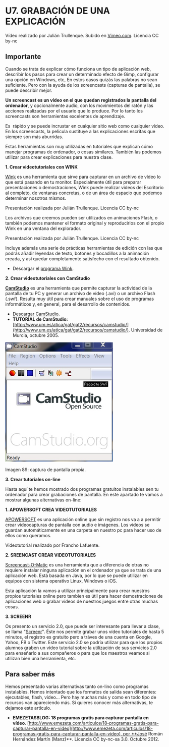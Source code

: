 # U7. GRABACIÓN DE UNA EXPLICACIÓN

Vídeo realizado por Julián Trullenque. Subido en [Vimeo.com](http://vimeo.com/78410403). Licencia CC by-nc

## Importante

Cuando se trata de explicar cómo funciona un tipo de aplicación web, describir los pasos para crear un determinado efecto de Gimp, configurar una opción en Windows, etc, En estos casos quizás las palabras no sean suficiente. Pero con la ayuda de los screencasts (capturas de pantalla), se puede describir mejor.

**Un screencast es un vídeo en el que quedan registrados la pantalla del ordenador**, y opcionalmente audio, con los movimientos del ratón y las acciones realizadas por el usuario que lo produce. Por lo tanto los screencasts son herramientas excelentes de aprendizaje.

Es  rápido y se puede incrustar en cualquier sitio web como cualquier vídeo. En los screencasts, la película sustituye a las explicaciones escritas que siempre son más aburridas.

Estas herramientas son muy utilizadas en tutoriales que explican cómo manejar programas de ordenador, o cosas similares. También las podemos utilizar para crear explicaciones para nuestra clase.

**1\. Crear videotutoriales con WINK**

[Wink](http://www.debugmode.com/wink/) es una herramienta que sirve para capturar en un archivo de vídeo lo que está pasando en tu monitor. Especialmente útil para preparar presentaciones o demostraciones, Wink puede realizar videos del Escritorio al completo, de ventanas concretas, o de un área de espacio que podemos determinar nosotros mismos.

Presentación realizada por Julián Trullenque. Licencia CC by-nc

Los archivos que creemos pueden ser utilizados en animaciones Flash, o también podemos mantener el formato original y reproducirlos con el propio Wink en una ventana del explorador.

Presentación realizada por Julián Trullenque. Licencia CC by-nc

Incluye además una serie de prácticas herramientas de edición con las que podrás añadir leyendas de texto, botones y bocadillos a la animación creada, y así quedar completamente satisfecho con el resultado obtenido.

*   Descargar el [programa Wink](http://www.debugmode.com/wink/download.htm).

**2\. Crear videotutoriales con CamStudio**

[**CamStudio**](http://camstudio.org/) es una herramienta que permite capturar la actividad de la pantalla de tu PC y generar un archivo de vídeo (.avi) o un archivo Flash (.swf). Resulta muy útil para crear manuales sobre el uso de programas informáticos y, en general, para el desarrollo de contenidos.

*   [Descargar CamStudio](http://www.um.es/gat/servicios/CamStudio.zip).
*   **TUTORIAL de CamStudio:**[http://www.um.es/atica/gat/gat2/recursos/camstudio/](http://www.um.es/atica/gat/gat2/recursos/camstudio/). Universidad de Murcia, octubre 2005.


![](img/camstudio.jpg)


Imagen 89: captura de pantalla propia. 

**3\. Crear tutoriales on-line**

Hasta aquí te hemos mostrado dos programas gratuitos instalables sen tu ordenador para crear grabaciones de pantalla. En este apartado te vamos a mostrar algunas alternativas on-line:

**1\. APOWERSOFT CREA VIDEOTUTORIALES**

[APOWERSOFT](http://www.apowersoft.com/free-online-screen-recorder) es una aplicación online que sin registro nos va a a permitir crear videocapturas de pantalla con audio e imágenes. Los vídeos se guardan automáticamente en una carpeta en nuestro pc para hacer uso de ellos como queramos.

Videotutorial realizado por Francho Lafuente.

**2\. SREENCAST CREAR VIDEOTUTORIALES**

[Screencast-O-Matic](http://www.screencast-o-matic.com/) es una herramienta que a diferencia de otras no requiere instalar ninguna aplicación en el ordenador ya que se trata de una aplicación web. Está basada en Java, por lo que se puede utilizar en equipos con sistema operativo Linux, Windows o iOS.

Esta aplicación la vamos a utilizar principalmente para crear nuestros propios tutoriales online pero tambíen es útil para hacer demostraciones de aplicaciones web o grabar vídeos de nuestros juegos entre otras muchas cosas.

**3\. SCREENR**

Os presento un servicio 2.0, que puede ser interesante para llevar a clase, se llama "[Screenr](http://www.screenr.com/)". Éste nos permite grabar unos vídeo tutoriales de hasta 5 minutos, el registro es gratuito pero a tráves de una cuenta en Google, Yahoo, FB o Twitter. Este servicio 2.0 se podría utilizar para que los propios alumnos graben un vídeo tutorial sobre la utilización de sus servicios 2.0 para enseñarlo a sus compañeros o para que los maestros veamos si utilizan bien una herramienta, etc.

## Para saber más

Hemos presentado varias alternativas tanto on-lino como programas instalables. Hemos intentado que los formatos de salida sean diferentes: ejecutables, flash, vídeo... Pero hay muchas más y como en todo tipo de recursos van apareciendo más. Si quieres conocer más alternativas, te dejamos este artículo.

*   **EMEZETASBLOG: 18 programas gratis para capturar pantalla en vídeo**. [http://www.emezeta.com/articulos/18-programas-gratis-para-capturar-pantalla-en-video](http://www.emezeta.com/articulos/18-programas-gratis-para-capturar-pantalla-en-video), por **José Román Hernández Martín (Manz)**. Licencia CC by-nc-sa 3.0. Octubre 2012.


